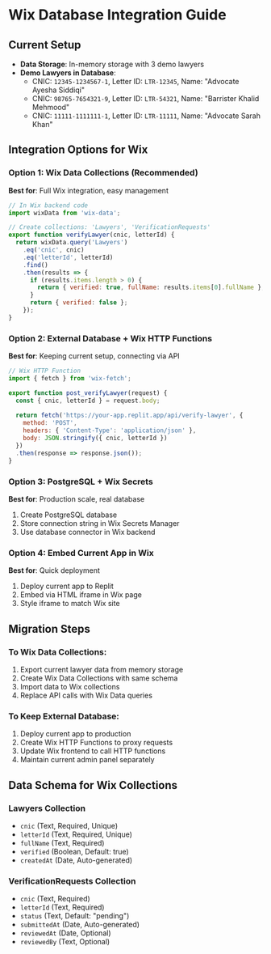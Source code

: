 # Wix Database Integration Guide

## Current Setup
- **Data Storage**: In-memory storage with 3 demo lawyers
- **Demo Lawyers in Database**:
  - CNIC: `12345-1234567-1`, Letter ID: `LTR-12345`, Name: "Advocate Ayesha Siddiqi"
  - CNIC: `98765-7654321-9`, Letter ID: `LTR-54321`, Name: "Barrister Khalid Mehmood"  
  - CNIC: `11111-1111111-1`, Letter ID: `LTR-11111`, Name: "Advocate Sarah Khan"

## Integration Options for Wix

### Option 1: Wix Data Collections (Recommended)
**Best for**: Full Wix integration, easy management
```javascript
// In Wix backend code
import wixData from 'wix-data';

// Create collections: 'Lawyers', 'VerificationRequests'
export function verifyLawyer(cnic, letterId) {
  return wixData.query('Lawyers')
    .eq('cnic', cnic)
    .eq('letterId', letterId)
    .find()
    .then(results => {
      if (results.items.length > 0) {
        return { verified: true, fullName: results.items[0].fullName };
      }
      return { verified: false };
    });
}
```

### Option 2: External Database + Wix HTTP Functions
**Best for**: Keeping current setup, connecting via API
```javascript
// Wix HTTP Function
import { fetch } from 'wix-fetch';

export function post_verifyLawyer(request) {
  const { cnic, letterId } = request.body;
  
  return fetch('https://your-app.replit.app/api/verify-lawyer', {
    method: 'POST',
    headers: { 'Content-Type': 'application/json' },
    body: JSON.stringify({ cnic, letterId })
  })
  .then(response => response.json());
}
```

### Option 3: PostgreSQL + Wix Secrets
**Best for**: Production scale, real database
1. Create PostgreSQL database
2. Store connection string in Wix Secrets Manager
3. Use database connector in Wix backend

### Option 4: Embed Current App in Wix
**Best for**: Quick deployment
1. Deploy current app to Replit
2. Embed via HTML iframe in Wix page
3. Style iframe to match Wix site

## Migration Steps

### To Wix Data Collections:
1. Export current lawyer data from memory storage
2. Create Wix Data Collections with same schema
3. Import data to Wix collections
4. Replace API calls with Wix Data queries

### To Keep External Database:
1. Deploy current app to production
2. Create Wix HTTP Functions to proxy requests
3. Update Wix frontend to call HTTP functions
4. Maintain current admin panel separately

## Data Schema for Wix Collections

### Lawyers Collection
- `cnic` (Text, Required, Unique)
- `letterId` (Text, Required, Unique) 
- `fullName` (Text, Required)
- `verified` (Boolean, Default: true)
- `createdAt` (Date, Auto-generated)

### VerificationRequests Collection
- `cnic` (Text, Required)
- `letterId` (Text, Required)
- `status` (Text, Default: "pending")
- `submittedAt` (Date, Auto-generated)
- `reviewedAt` (Date, Optional)
- `reviewedBy` (Text, Optional)